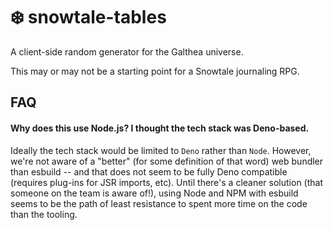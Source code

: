 # ❄️ snowtale-tables

A client-side random generator for the Galthea universe.

This may or may not be a starting point for a Snowtale journaling RPG.

## FAQ

#### Why does this use Node.js? I thought the tech stack was Deno-based.

Ideally the tech stack would be limited to `Deno` rather than `Node`. However, we're not aware of a "better" (for some definition of that word) web bundler than esbuild -- and that does not seem to be fully Deno compatible (requires plug-ins for JSR imports, etc). Until there's a cleaner solution (that someone on the team is aware of!), using Node and NPM with esbuild seems to be the path of least resistance to spent more time on the code than the tooling.
